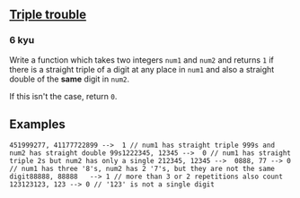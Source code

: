<h2><a href=https://www.codewars.com/kata/55d5434f269c0c3f1b000058/train/python target="_blank">Triple trouble</a></h2><h3>6 kyu</h3><p>Write a function which takes two integers <code>num1</code> and <code>num2</code> and returns <code>1</code> if there is a straight triple of a digit at any place in <code>num1</code> and also a straight double of the <strong>same</strong> digit in <code>num2</code>.</p><p>If this isn't the case, return <code>0</code>.</p><h2 id="examples">Examples</h2><pre><code class="language-javascript"><span class="cm-number">451999277</span>, <span class="cm-number">41177722899</span> <span class="cm-operator">--&gt;</span>  <span class="cm-number">1</span> <span class="cm-comment">// num1 has straight triple 999s and num2 has straight double 99s</span><span class="cm-number">1222345</span>, <span class="cm-number">12345</span> <span class="cm-operator">--&gt;</span>  <span class="cm-number">0</span> <span class="cm-comment">// num1 has straight triple 2s but num2 has only a single 2</span><span class="cm-number">12345</span>, <span class="cm-number">12345</span> <span class="cm-operator">--&gt;</span>  <span class="cm-number">0</span><span class="cm-number">888</span>, <span class="cm-number">77</span> <span class="cm-operator">--&gt;</span> <span class="cm-number">0</span> <span class="cm-comment">// num1 has three '8's, num2 has 2 '7's, but they are not the same digit</span><span class="cm-number">88888</span>, <span class="cm-number">88888</span>   <span class="cm-operator">--&gt;</span> <span class="cm-number">1</span> <span class="cm-comment">// more than 3 or 2 repetitions also count </span><span class="cm-number">123123123</span>, <span class="cm-number">123</span> <span class="cm-operator">--&gt;</span> <span class="cm-number">0</span> <span class="cm-comment">// '123' is not a single digit</span></code></pre>